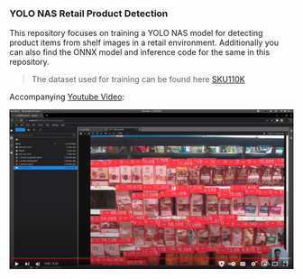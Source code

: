 ### YOLO NAS Retail Product Detection

This repository focuses on training a YOLO NAS model for detecting product items from shelf images in a retail environment. Additionally you can also find the ONNX model and inference code for the same in this repository.

> The dataset used for training can be found here [SKU110K](https://www.kaggle.com/datasets/thedatasith/sku110k-annotations)

Accompanying [Youtube Video](https://youtu.be/rlRPx8Sr914):

[![YT Thumbnail](docs/yt.png)](https://youtu.be/rlRPx8Sr914)